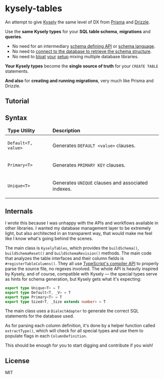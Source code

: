 # kysely-tables

An attempt to give [Kysely]() the same level of DX from [Prisma]() and [Drizzle]().

Use the **same Kysely types** for your **SQL table schema**, **migrations** and **queries**.

- No need for an intermediary [schema defining API](https://orm.drizzle.team/docs/schemas) or [schema language](https://www.prisma.io/docs/orm/prisma-schema/overview).
- No need to [connect to the database to retrieve the schema structure](https://github.com/RobinBlomberg/kysely-codegen).
- No need to [bloat](https://github.com/drizzle-team/drizzle-kysely) [your](https://github.com/eoin-obrien/prisma-extension-kysely) [setup](https://github.com/valtyr/prisma-kysely) mixing multiple database libraries.

**Your Kysely types** become the **single source of truth** for your `CREATE TABLE` statements.

**And also** for **creating and running migrations**, very much like Prisma and Drizzle.

## Tutorial


## Syntax

<table>
<thead>
<tr>
<td><b>Type Utility</b></td>
<td><b>Description</b></td>
</tr>
</thead>
<tbody>
<tr>
<td>

`Default<T, value>`

</td>
<td>

Generates `DEFAULT <value>` clauses.

</td>
</tr>
<tr>
<td>

`Primary<T>`

</td>
<td>

Generates `PRIMARY KEY` clauses.

</td>
</tr>
<tr>
<td>

`Unique<T>`

</td>
<td>

Generates `UNIQUE` clauses and associated indexes.

</td>
</tr>
</tbody>
</table>

## Internals

I wrote this because I was unhappy with the APIs and workflows available in other libraries. I wanted my database management layer to be extremely light, but also architected in an transparent way, that would make me feel like I know what's going behind the scenes.

The main class is `KyselyTables`, which provides the `buildSchema()`, `buildSchemaReset()` and `buildSchemaRevision()` methods. The main code that analyzes the table interfaces and their column fields is `#registerTableColumns()`. They all use [TypeScript's compiler API](https://github.com/microsoft/TypeScript/wiki/Using-the-Compiler-API) to properly parse the source file, no regexes involved. The whole API is heavily inspired by Kysely, and of course, compatible with Kysely — the special types serve as hints for schema generation, but Kysely gets what it's expecting:

```ts
export type Unique<T> = T
export type Default<T, _V> = T
export type Primary<T> = T
export type Sized<T, _Size extends number> = T
```

The main class uses a `DialectAdapter` to generate the correct SQL statements for the database used. 

As for parsing each column definition, it's done by a helper function called `extractType()`, which will check for all special types and use them to populate flags in each `ColumnDefinition`.

This should be enough for you to start digging and contribute if you wish!

## License

MIT


